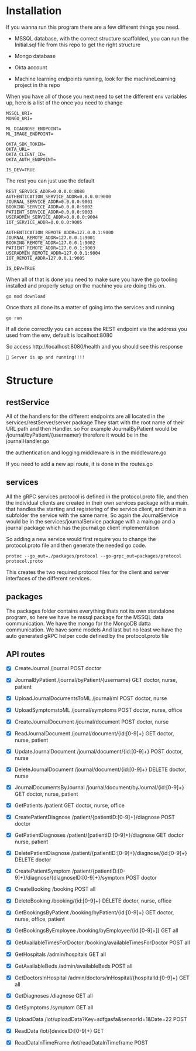 # Installation
If you wanna run this program there are a few different things you need.
* MSSQL database, with the correct structure scaffolded, you can run the Initial.sql file from this repo to get the right structure

* Mongo database
* Okta account
* Machine learning endpoints running, look for the machineLearning project in this repo

When you have all of those you next need to set the different env variables up, here is a list of the once you need to change

```
MSSQL_URI=
MONGO_URI=

ML_DIAGNOSE_ENDPOINT=
ML_IMAGE_ENDPOINT=

OKTA_SDK_TOKEN=
OKTA_URL=
OKTA_CLIENT_ID=
OKTA_AUTH_ENDPOINT=

IS_DEV=TRUE
```

The rest you can just use the default

```
REST_SERVICE_ADDR=0.0.0.0:8080
AUTHENTICATION_SERVICE_ADDR=0.0.0.0:9000
JOURNAL_SERVICE_ADDR=0.0.0.0:9001
BOOKING_SERVICE_ADDR=0.0.0.0:9002
PATIENT_SERVICE_ADDR=0.0.0.0:9003
USERADMIN_SERVICE_ADDR=0.0.0.0:9004
IOT_SERVICE_ADDR=0.0.0.0:9005

AUTHENTICATION_REMOTE_ADDR=127.0.0.1:9000
JOURNAL_REMOTE_ADDR=127.0.0.1:9001
BOOKING_REMOTE_ADDR=127.0.0.1:9002
PATIENT_REMOTE_ADDR=127.0.0.1:9003
USERADMIN_REMOTE_ADDR=127.0.0.1:9004
IOT_REMOTE_ADDR=127.0.0.1:9005

IS_DEV=TRUE
```

When all of that is done you need to make sure you have the go tooling installed and properly setup on the machine you are doing this on.

```
go mod download
```

Once thats all done its a matter of going into the services and running
```
go run
```

If all done correctly you can access the REST endpoint via the address you used from the env, default is localhost:8080

So access http://localhost:8080/health and you should see this response
```
🚀 Server is up and running!!!!
```


# Structure
## restService
All of the handlers for the different endpoints are all located in the services/restServer/server package
They start with the root name of their URL path and then Handler. so For example JournalByPatient would be /journal/byPatient/{usernamer}
therefore it would be in the journalHandler.go

the authentication and logging middleware is in the middleware.go

If you need to add a new api route, it is done in the routes.go

## services
All the gRPC services protocol is defined in the protocol.proto file, and then the individual clients are created in their own services package
with a main. that handles the starting and registering of the service client, and then in a subfolder the service with the same name,
So again the JournalService would be in the services/journalService package with a main.go and a journal package which has the journal.go client implementation

So adding a new service would first require you to change the protocol.proto file and then generate the needed go code.
```
protoc --go_out=./packages/protocol --go-grpc_out=packages/protocol protocol.proto
```

This creates the two required protocol files for the client and server interfaces of the different services.

## packages
The packages folder contains everything thats not its own standalone program, so here we have he mssql package for the MSSQL data communication.
We have the mongo for the MongoDB datta communication.
We have some models
And last but no least we have the auto generated gRPC helper code defined by the protocol.proto file

## API routes
* [x] CreateJournal /journal POST doctor
* [x] JournalByPatient /journal/byPatient/{username} GET doctor, nurse, patient
* [x] UploadJournalDocumentsToML /journal/ml POST doctor, nurse
* [x] UploadSymptomstoML /journal/symptoms POST doctor, nurse, office

* [x] CreateJournalDocument /journal/document POST  doctor, nurse
* [x] ReadJournalDocument /journal/document/{id:[0-9]+} GET doctor, nurse, patient
* [x] UpdateJournalDocument /journal/document/{id:[0-9]+} POST doctor, nurse
* [x] DeleteJournalDocument /journal/document/{id:[0-9]+} DELETE doctor, nurse
* [x] JournalDocumentsByJournal /journal/document/byJournal/{id:[0-9]+} GET doctor, nurse, patient

* [x] GetPatients /patient GET doctor, nurse, office
* [x] CreatePatientDiagnose /patient/{patientID:[0-9]+}/diagnose POST doctor
* [x] GetPatientDiagnoses /patient/{patientID:[0-9]+}/diagnose GET doctor nurse, patient
* [x] DeletePatientDiagnose /patient/{patientID:[0-9]+}/diagnose/{id:[0-9]+} DELETE doctor
* [x] CreatePatientSymptom /patient/{patientID:[0-9]+}/diagnose/{diagnoseID:[0-9]+}/symptom POST doctor

* [x] CreateBooking /booking POST all
* [x] DeleteBooking /booking/{id:[0-9]+} DELETE doctor, nurse, office
* [x] GetBookingsByPatient /booking/byPatient/{id:[0-9]+} GET doctor, nurse, office, patient
* [x] GetBookingsByEmployee /booking/byEmployee/{id:[0-9]+]} GET all
* [x] GetAvailableTimesForDoctor /booking/availableTimesForDoctor POST all

* [x] GetHospitals /admin/hospitals GET all
* [x] GetAvailableBeds /admin/availableBeds POST all
* [x] GetDoctorsInHospital /admin/doctors/inHospital/{hospitalId:[0-9]+} GET all

* [x] GetDiagnoses /diagnose GET all
* [x] GetSymptoms /symptom GET all

* [x] UploadData /iot/uploadData?Key=sdfgasfa&sensorId=1&Date=22 POST
* [x] ReadData /iot/{deviceID:[0-9]+} GET
* [x] ReadDataInTimeFrame /iot/readDataInTimeframe POST